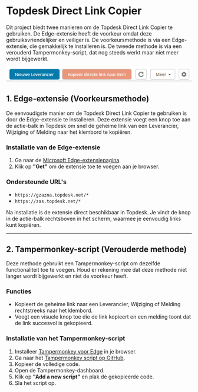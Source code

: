 
# Topdesk Direct Link Copier

Dit project biedt twee manieren om de Topdesk Direct Link Copier te gebruiken. De Edge-extensie heeft de voorkeur omdat deze gebruiksvriendelijker en veiliger is. De voorkeursmethode is via een Edge-extensie, die gemakkelijk te installeren is. De tweede methode is via een verouderd Tampermonkey-script, dat nog steeds werkt maar niet meer wordt bijgewerkt.


![leveranciers](/screenshots/KnopBijleveranciers.png)


## 1. Edge-extensie (**Voorkeursmethode**)

De eenvoudigste manier om de Topdesk Direct Link Copier te gebruiken is door de Edge-extensie te installeren. Deze extensie voegt een knop toe aan de actie-balk in Topdesk om snel de geheime link van een Leverancier, Wijziging of Melding naar het klembord te kopiëren.

### Installatie van de Edge-extensie
1. Ga naar de [Microsoft Edge-extensiepagina](https://microsoftedge.microsoft.com/addons/detail/topdesk-direct-link-copie/ihmlaohkpnbcnidlpicadkhbhoijpjnn).
2. Klik op **"Get"** om de extensie toe te voegen aan je browser.

### Ondersteunde URL's
- `https://gzazna.topdesk.net/*`
- `https://zas.topdesk.net/*`


Na installatie is de extensie direct beschikbaar in Topdesk. Je vindt de knop in de actie-balk rechtsboven in het scherm, waarmee je eenvoudig links kunt kopiëren.


---


## 2. Tampermonkey-script (Verouderde methode)

Deze methode gebruikt een Tampermonkey-script om dezelfde functionaliteit toe te voegen. Houd er rekening mee dat deze methode niet langer wordt bijgewerkt en niet de voorkeur heeft.

### Functies
- Kopieert de geheime link naar een Leverancier, Wijziging of Melding rechtstreeks naar het klembord.
- Voegt een visuele knop toe die de link kopieert en een melding toont dat de link succesvol is gekopieerd.



### Installatie van het Tampermonkey-script
1. Installeer [Tampermonkey voor Edge](https://microsoftedge.microsoft.com/addons/detail/tampermonkey/iikmkjmpaadaobahmlepeloendndfphd) in je browser.
2. Ga naar het [Tampermonkey script op GitHub](https://raw.githubusercontent.com/Supperelias2/TopdeskDirectLinkButton/refs/heads/main/TampermonkeyScript/addbutton.js).
3. Kopieer de volledige code.
4. Open de Tampermonkey-dashboard.
5. Klik op **"Add a new script"** en plak de gekopieerde code.
6. Sla het script op.
